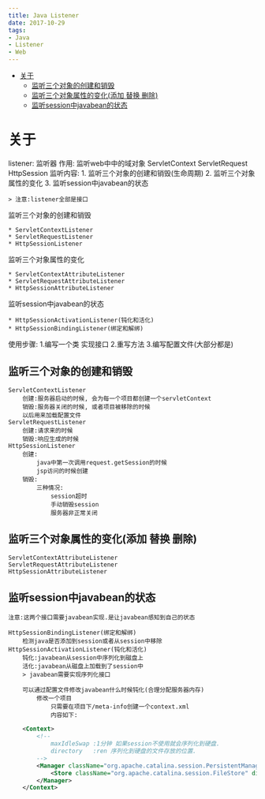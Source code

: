 ```yaml
---
title: Java Listener
date: 2017-10-29
tags:
- Java
- Listener
- Web
---
```

<!-- TOC -->

- [关于](#关于)
    - [监听三个对象的创建和销毁](#监听三个对象的创建和销毁)
    - [监听三个对象属性的变化(添加 替换 删除)](#监听三个对象属性的变化添加-替换-删除)
    - [监听session中javabean的状态](#监听session中javabean的状态)

<!-- /TOC -->
# 关于

listener:
	监听器
	作用:
		监听web中中的域对象 ServletContext ServletRequest HttpSession
	监听内容:
		1. 监听三个对象的创建和销毁(生命周期)
		2. 监听三个对象属性的变化
		3. 监听session中javabean的状态

	> 注意:listener全部是接口

监听三个对象的创建和销毁

	* ServletContextListener
	* ServletRequestListener
	* HttpSessionListener

监听三个对象属性的变化

	* ServletContextAttributeListener
	* ServletRequestAttributeListener
	* HttpSessionAttributeListener

监听session中javabean的状态

	* HttpSessionActivationListener(钝化和活化)
	* HttpSessionBindingListener(绑定和解绑)

使用步骤:
	1.编写一个类 实现接口
	2.重写方法
	3.编写配置文件(大部分都是)


## 监听三个对象的创建和销毁
	ServletContextListener
		创建:服务器启动的时候, 会为每一个项目都创建一个servletContext
		销毁:服务器关闭的时候, 或者项目被移除的时候
		以后用来加载配置文件
	ServletRequestListener
		创建:请求来的时候
		销毁:响应生成的时候
	HttpSessionListener
		创建:
			java中第一次调用request.getSession的时候
			jsp访问的时候创建
		销毁:
			三种情况:
				session超时
				手动销毁session
				服务器非正常关闭

## 监听三个对象属性的变化(添加 替换 删除)
	ServletContextAttributeListener
	ServletRequestAttributeListener
	HttpSessionAttributeListener

## 监听session中javabean的状态
	注意:这两个接口需要javabean实现.是让javabean感知到自己的状态

	HttpSessionBindingListener(绑定和解绑)
		检测java是否添加到session或者从session中移除
	HttpSessionActivationListener(钝化和活化)
		钝化:javabean从session中序列化到磁盘上
		活化:javabean从磁盘上加载到了session中
		> javabean需要实现序列化接口

		可以通过配置文件修改javabean什么时候钝化(合理分配服务器内存)
			修改一个项目
				只需要在项目下/meta-info创建一个context.xml
				内容如下:
```xml
	<Context>
		<!--
			maxIdleSwap	:1分钟 如果session不使用就会序列化到硬盘.
			directory	:ren 序列化到硬盘的文件存放的位置.
		-->
		<Manager className="org.apache.catalina.session.PersistentManager" maxIdleSwap="1">
			<Store className="org.apache.catalina.session.FileStore" directory="ren"/>
		</Manager>
	</Context>
```
